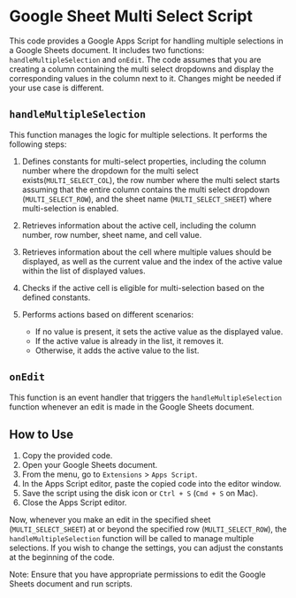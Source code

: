 # Google Sheet Multi Select Script

This code provides a Google Apps Script for handling multiple selections in a Google Sheets document. It includes two functions: `handleMultipleSelection` and `onEdit`. The code assumes that you are creating a column containing the multi select dropdowns and display the corresponding values in the column next to it. Changes might be needed if your use case is different.

## `handleMultipleSelection`

This function manages the logic for multiple selections. It performs the following steps:

1. Defines constants for multi-select properties, including the column number where the dropdown for the multi select exists(`MULTI_SELECT_COL`), the row number where the multi select starts assuming that the entire column contains the multi select dropdown (`MULTI_SELECT_ROW`), and the sheet name (`MULTI_SELECT_SHEET`) where multi-selection is enabled.

2. Retrieves information about the active cell, including the column number, row number, sheet name, and cell value.

3. Retrieves information about the cell where multiple values should be displayed, as well as the current value and the index of the active value within the list of displayed values.

4. Checks if the active cell is eligible for multi-selection based on the defined constants.

5. Performs actions based on different scenarios:
   - If no value is present, it sets the active value as the displayed value.
   - If the active value is already in the list, it removes it.
   - Otherwise, it adds the active value to the list.

## `onEdit`

This function is an event handler that triggers the `handleMultipleSelection` function whenever an edit is made in the Google Sheets document.

## How to Use

1. Copy the provided code.
2. Open your Google Sheets document.
3. From the menu, go to `Extensions` > `Apps Script`.
4. In the Apps Script editor, paste the copied code into the editor window.
5. Save the script using the disk icon or `Ctrl + S` (`Cmd + S` on Mac).
6. Close the Apps Script editor.

Now, whenever you make an edit in the specified sheet (`MULTI_SELECT_SHEET`) at or beyond the specified row (`MULTI_SELECT_ROW`), the `handleMultipleSelection` function will be called to manage multiple selections. If you wish to change the settings, you can adjust the constants at the beginning of the code.

Note: Ensure that you have appropriate permissions to edit the Google Sheets document and run scripts.
